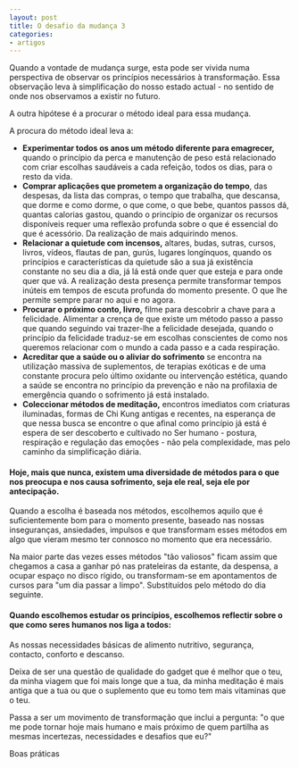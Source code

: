 ```yaml
---
layout: post
title: O desafio da mudança 3
categories:
- artigos
---
```

Quando a vontade de mudança surge, esta pode ser vivida numa perspectiva de observar os princípios necessários à transformação. Essa observação  leva à simplificação do nosso estado actual - no sentido de onde nos observamos a existir no futuro. 

A outra hipótese é a procurar o método ideal para essa mudança.

A procura do método ideal leva a:

+ **Experimentar todos os anos um método diferente para emagrecer,** quando o princípio da perca e manutenção de peso está relacionado com criar escolhas saudáveis a cada refeição, todos os dias, para o resto da vida.  
+ **Comprar aplicações que prometem a organização do tempo**, das despesas, da lista das compras, o tempo que trabalha, que descansa, que dorme e como dorme, o que come, o que bebe, quantos passos dá, quantas calorias gastou, quando o princípio de organizar os recursos disponíveis requer uma reflexão profunda sobre o que é essencial do que é acessório. Da realização de mais adquirindo menos. 
+ **Relacionar a quietude com incensos,** altares, budas, sutras, cursos, livros, vídeos, flautas de pan, gurús, lugares longínquos, quando os princípios e características da quietude são a sua já existência constante no seu dia a dia, já lá está onde quer que esteja e para onde quer que vá. A realização desta presença permite transformar tempos inúteis em tempos de escuta profunda do momento presente. O que lhe permite sempre parar no aqui e no agora.
+ **Procurar o próximo conto, livro,** filme para descobrir a chave para a felicidade. Alimentar a crença de que existe um método passo a passo que quando seguindo vai trazer-lhe a felicidade desejada, quando o princípio da felicidade traduz-se em escolhas conscientes de como nos queremos relacionar com o mundo a cada passo e a cada respiração.
+ **Acreditar que a saúde ou o aliviar do sofrimento** se encontra na utilização massiva de suplementos, de terapias exóticas e de uma constante procura pelo último oxidante ou intervenção estética, quando a saúde se encontra no princípio da prevenção e não na profilaxia de emergência quando o sofrimento já está instalado. 
+ **Coleccionar métodos de meditação,** encontros imediatos com criaturas iluminadas, formas de Chi Kung antigas e recentes, na esperança de que nessa busca se encontre o que afinal como princípio já está é espera de ser descoberto e cultivado no Ser humano - postura, respiração e regulação das emoções - não pela complexidade, mas pelo caminho da simplificação diária. 

#### Hoje, mais que nunca, existem uma diversidade de métodos para o que nos preocupa e nos causa sofrimento, seja ele real, seja ele por antecipação. 

Quando a escolha é baseada nos métodos, escolhemos aquilo que é suficientemente bom para o momento presente, baseado nas nossas inseguranças, ansiedades, impulsos e que transformam esses métodos em algo que vieram mesmo ter connosco no momento que era necessário. 

Na maior parte das vezes esses métodos "tão valiosos" ficam assim que chegamos a casa a ganhar pó nas prateleiras da estante, da despensa, a ocupar espaço no disco rígido, ou transformam-se em apontamentos de cursos para "um dia passar a limpo". Substituídos pelo método do dia seguinte.

#### Quando escolhemos estudar os princípios, escolhemos reflectir sobre o que como seres humanos nos liga a todos: 

As nossas necessidades básicas de alimento nutritivo, segurança, contacto, conforto e descanso.

Deixa de ser una questão de qualidade do gadget que é melhor que o teu, da minha viagem que foi mais longe que a tua, da minha meditação é mais antiga que a tua ou que o suplemento que eu tomo tem mais vitaminas que o teu.

Passa a ser um movimento de transformação que inclui a pergunta: "o que me pode tornar hoje mais humano e mais próximo de quem partilha as mesmas incertezas, necessidades e desafios que eu?" 

Boas práticas 
